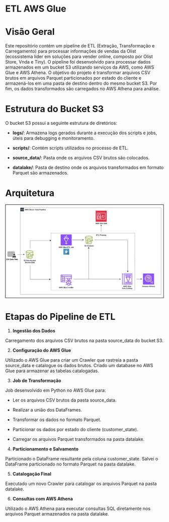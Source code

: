 # ETL AWS Glue

# Visão Geral

Este repositório contém um pipeline de ETL (Extração, Transformação e Carregamento) para processar informações de vendas da Olist (ecossistema líder em soluções para vender online, composto por Olist Store, Vnda e Tiny). O pipeline foi desenvolvido para processar dados armazenados em um bucket S3 utilizando serviços da AWS, como AWS Glue e AWS Athena. O objetivo do projeto é transformar arquivos CSV brutos em arquivos Parquet particionados por estado do cliente e armazená-los em uma pasta de destino dentro do mesmo bucket S3. Por fim, os dados transformados são carregados no AWS Athena para análise.

# Estrutura do Bucket S3

O bucket S3 possui a seguinte estrutura de diretórios:

- **logs/**: Armazena logs gerados durante a execução dos scripts e jobs, úteis para debugging e monitoramento.

- **scripts/**: Contém scripts utilizados no processo de ETL.

- **source_data/**: Pasta onde os arquivos CSV brutos são colocados.

- **datalake/**: Pasta de destino onde os arquivos transformados em formato Parquet são armazenados.

# Arquitetura 

![Captura de Tela](image/Captura%20de%20tela%202024-08-07%20103744.png)


# Etapas do Pipeline de ETL

1. **Ingestão dos Dados**
   
Carregamento dos arquivos CSV brutos na pasta source_data do bucket S3.

2. **Configuração do AWS Glue**

Utilizado o AWS Glue para criar um Crawler que rastreia a pasta source_data e catalogue os dados brutos.
Criado um database no AWS Glue para armazenar as tabelas catalogadas.

3. **Job de Transformação**

Job desenvolvido em Python no AWS Glue para:

- Ler os arquivos CSV brutos da pasta source_data.

- Realizar a união dos DataFrames.

- Transformar os dados no formato Parquet.

- Particionar os dados por estado do cliente (customer_state).

- Carregar os arquivos Parquet transformados na pasta datalake.

4. **Particionamento e Salvamento**

Particionado o DataFrame resultante pela coluna customer_state.
Salvei o DataFrame particionado no formato Parquet na pasta datalake.

5. **Catalogação Final**

Executado um novo Crawler para catalogar os arquivos Parquet na pasta datalake.
  
6. **Consultas com AWS Athena**

Utilizado o AWS Athena para executar consultas SQL diretamente nos arquivos Parquet armazenados na pasta datalake.

